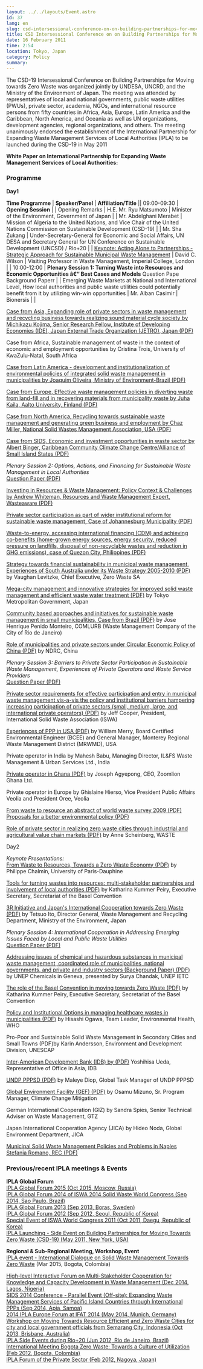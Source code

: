 ```yaml
---
layout: ../../layouts/Event.astro
id: 37
lang: en
slug: csd-intersessional-conference-on-on-building-partnerships-for-moving-towards-zero-waste-b542
title: CSD Intersessional Conference on on Building Partnerships for Moving towards Zero Waste
date: 16 February 2011
time: 2:54
location: Tokyo, Japan
category: Policy
summary: 
---
```

The CSD-19 Intersessional Conference on Building Partnerships for Moving towards Zero Waste was organized jointly by UNDESA, UNCRD, and the Ministry of the Environment of Japan. The meeting was attended by representatives of local and national governments, public waste utilities (PWUs), private sector, academia, NGOs, and international resource persons from fifty countries in Africa, Asia, Europe, Latin America and the Caribbean, North America, and Oceania as well as UN organizations, development agencies, regional organizations, and others. The meeting unanimously endorsed the establishment of the International Partnership for Expanding Waste Management Services of Local Authorities (IPLA) to be launched during the CSD-19 in May 2011  
   
 **White Paper on International Partnership for Expanding Waste Management Services of Local Authorities:**    
   
### Programme

   
**Day1**   


 **Time** **Programme** | **Speaker/Panel** | **Affiliation/Title** || 09:00-09:30 | **Opening Session** |
| Opening Remarks | H.E. Mr. Ryu Matsumoto | Minister of the Environment, Government of Japan |
| Mr. Abdelghani Merabet | Mission of Algeria to the United Nations, and Vice Chair of the United Nations Commission on Sustainable Development (CSD-19) |
| Mr. Sha Zukang | Under-Secretary-General for Economic and Social Affairs, UN DESA and Secretary General for UN Conference on Sustainable Development (UNCSD) / Rio+20 |
| [Keynote: Acting Alone to Partnerships - Strategic Approach for Sustainable Municipal Waste Management](content/documents/591IPLA-CSD19intersessional_Keynote_Wilson.pdf) | David C. Wilson | Visiting Professor in Waste Management, Imperial College, London |
| 10:00-12:00 | **Plenary Session 1: Turning Waste into Resources and Economic Opportunities â€“ Best Cases and Models** Question PapeBackground Paperr |
| Emerging Waste Markets at National and International Level, How local authorities and public waste utilities could potentially benefit from it by utilizing win-win opportunities | Mr. Alban Casimir | Bionersis |
 |
   
   
 [Case from Asia, Expanding role of private sectors in waste management and recycling business towards realizing sound material cycle society by Michikazu Kojima, Senior Research Fellow, Institute of Developing Economies (IDE), Japan External Trade Organization (JETRO), Japan (PDF)](content/documents/PS1-b%20Kojima_rev.pdf)    
   
Case from Africa, Sustainable management of waste in the context of economic and employment opportunities by Cristina Trois, University of KwaZulu-Natal, South Africa   
   
 [Case from Latin America - development and institutionalization of environmental policies of integrated solid waste management in municipalities by Joaquim Oliveira, Ministry of Environment-Brazil (PDF)](content/documents/PS1-d%20MOE%20of%20Brazil.pdf)    
   
 [Case from Europe, Effective waste management policies in diverting waste from land-fill and in recovering materials from municipality waste by Juha Kaila, Aalto University, Finland (PDF)](content/documents/PS1-e%20Kaila.pdf)    
   
 [Case from North America, Recycling towards sustainable waste management and generating green business and employment by Chaz Miller, National Solid Wastes Management Association, USA (PDF)](content/documents/PS1-f%20Miller.pdf)    
   
 [Case from SIDS, Economic and investment opportunities in waste sector by Albert Binger, Caribbean Community Climate Change Centre/Alliance of Small Island States (PDF)](content/documents/PS1-g_SIDS_Al%20Binger.pdf)    
   
*Plenary Session 2: Options, Actions, and Financing for Sustainable Waste Management in Local Authorities*    
 [Question Paper (PDF)](content/documents/PS2_Questions.pdf)    
   
 [Investing in Resources & Waste Management: Policy Context & Challenges by Andrew Whiteman, Resources and Waste Management Expert, Wasteaware (PDF)](content/documents/PS2-a%20Whiteman.pdf)    
   
 [Private sector participation as part of wider institutional reform for sustainable waste management, Case of Johannesburg Municipality (PDF)](content/documents/PS2-b%20Johannesburg.pdf)    
   
 [Waste-to-energy, accessing international financing (CDM) and achieving co-benefits (home-grown energy sources, energy security, reduced pressure on landfills, disposal of non-recyclable wastes and reduction in GHG emissions), case of Quezon City, Philippines (PDF)](content/documents/PS2-c%20Quezon%20city.pdf)    
   
 [Strategy towards financial sustainability in municipal waste management, Experiences of South Australia under its Waste Strategy 2005-2010 (PDF)](content/documents/PS2-d%20Levitzke.pdf)  by Vaughan Levitzke, Chief Executive, Zero Waste SA   
   
 [Mega-city management and innovative strategies for improved solid waste management and efficient waste water treatment (PDF)](content/documents/PS2-e%20TOKYO.pdf)  by Tokyo Metropolitan Government, Japan  
   
 [Community based approaches and initiatives for sustainable waste management in small municipalities, Case from Brazil (PDF)](content/documents/PS2-f%20Penido.pdf)  by Jose Henrique Penido Monteiro, COMLURB (Waste Management Company of the City of Rio de Janeiro)  
   
 [Role of municipalities and private sectors under Circular Economic Policy of China (PDF)](content/documents/PS2-g%20NDRC%20China-rev.pdf)  by NDRC, China  
   
 *Plenary Session 3: Barriers to Private Sector Participation in Sustainable Waste Management, Experiences of Private Operators and Waste Service Providers*    
 [Question Paper (PDF)](content/documents/PS3_Questions.pdf)    
   
 [Private sector requirements for effective participation and entry in municipal waste management vis-a-vis the policy and institutional barriers hampering increasing participation of private sectors (small, medium, large, and international private operators) (PDF)](content/documents/PS3-a%20Cooper.pdf)  by Jeff Cooper, President, International Solid Waste Association (ISWA)  
   
 [Experiences of PPP in USA (PDF)](content/documents/PS3-b%20Merry.pdf)  by William Merry, Board Certified Environmental Engineer (BCEE) and General Manager, Monterey Regional Waste Management District (MRWMD), USA  
   
Private operator in India by Mahesh Babu, Managing Director, IL&FS Waste Management & Urban Services Ltd., India   
   
 [Private operator in Ghana (PDF)](content/documents/PS3-d_AGYPONG.pdf)  by Joseph Agyepong, CEO, Zoomlion Ghana Ltd.   
   
Private operator in Europe by Ghislaine Hierso, Vice President Public Affairs Veolia and President Oree, Veolia   
 [From waste to resource an abstract of world waste survey 2009 (PDF)](content/documents/PS3-e-Hierso.pdf)    
 [Proposals for a better environmental policy (PDF)](content/documents/PS3-e-Hierso%20non%20print.pdf)    
   
 [Role of private sector in realizing zero waste cities through industrial and agricultural value chain markets (PDF)](content/documents/PS3-f_Scheinberg.pdf)  by Anne Scheinberg, WASTE  
   
Day2  
*Keynote Presentations:*   
 [From Waste to Resources, Towards a Zero Waste Economy (PDF)](content/documents/Day2-1_Keynote_Chalmin.pdf)  by Philippe Chalmin, University of Paris-Dauphine  
   
 [Tools for turning wastes into resources: multi-stakeholder partnerships and involvement of local authorities (PDF)](content/documents/Day2-2_Keynote_Peiry.pdf)  by Katharina Kummer Peiry, Executive Secretary, Secretariat of the Basel Convention   
   
 [3R Initiative and Japan's International Cooperation towards Zero Waste (PDF)](content/documents/Day2-3_Keynote_MOEJ.pdf)  by Tetsuo Ito, Director General, Waste Management and Recycling Department, Ministry of the Environment, Japan  
   
*Plenary Session 4: International Cooperation in Addressing Emerging Issues Faced by Local and Public Waste Utilities*    
 [Question Paper (PDF)](content/documents/PS4_Questions.pdf)    
   
 [Addressing issues of chemical and hazardous substances in municipal waste management, coordinated role of municipalities, national governments, and private and industry sectors (Background Paper) (PDF)](content/documents/P4-a_UNEP_Surya.pdf)  by UNEP Chemicals in Geneva, presented by Surya Chandak, UNEP IETC  
   
 [The role of the Basel Convention in moving towards Zero Waste (PDF)](content/document.ZZZpdf)  by Katharina Kummer Peiry, Executive Secretary, Secretariat of the Basel Convention  
   
 [Policy and Institutional Options in managing healthcare wastes in municipalities (PDF)](content/documents/P4-c%20WHO_Ogawa.pdf)  by Hisashi Ogawa, Team Leader, Environmental Health, WHO  
   
Pro-Poor and Sustainable Solid Waste Management in Secondary Cities and Small Towns (PDF)by Karin Andersson, Environment and Development Division, UNESCAP  
   
 [Inter-American Development Bank (IDB) by (PDF)](content/documents/P4-e%20IDB_UEDA.pdf)  Yoshihisa Ueda, Representative of Office in Asia, IDB   
   
 [UNDP PPPSD (PDF)](content/documents/P4-e%20UNDP_Diop.pdf)  by Maleye Diop, Global Task Manager of UNDP PPPSD  
   
 [Global Environment Facility (GEF) (PDF)](content/documents/P4-e%20GEF.pdf)  by Osamu Mizuno, Sr. Program Manager, Climate Change Mitigation   
   
German International Cooperation (GIZ) by Sandra Spies, Senior Technical Adviser on Waste Management, GTZ  
   
Japan International Cooperation Agency (JICA) by Hideo Noda, Global Environment Department, JICA   
   
 [Municipal Solid Waste Management Policies and Problems in Naples Stefania Romano, REC (PDF)](content/documents/REC%20Romano%20final.pdf)    
   
### Previous/recent IPLA meetings & Events

   
**IPLA Global Forum**   
[IPLA Global Forum 2015 (Oct 2015, Moscow, Russia)](./index.php?page=view&nr=908&type=13&menu=198)   
[IPLA Global Forum 2014 of ISWA 2014 Solid Waste World Congress (Sep 2014, Sao Paulo, Brazil)](./index.php?page=view&type=13&nr=853&menu=314)   
[IPLA Global Forum 2013 (Sep 2013, Boras, Sweden)](./index.php?page=view&type=13&nr=91&menu=314)   
[IPLA Global Forum 2012 (Sep 2012, Seoul, Republic of Korea)](./index.php?page=view&type=13&nr=27&menu=314)   
[Special Event of ISWA World Congress 2011 (Oct 2011, Daegu, Republic of Korea)](./index.php?page=view&type=13&nr=34&menu=314)   
[IPLA Launching - Side Event on Building Partnerships for Moving Towards Zero Waste (CSD-19) (May 2011, New York, USA)](./index.php?page=view&type=13&nr=36&menu=314)   
   
**Regional & Sub-Regional Meeting, Workshop, Event**   
[IPLA event - International Dialogue on Solid Waste Management Towards Zero Waste](./index.php?page=view&type=13&nr=909&menu=314) (Mar 2015, Bogota, Colombia)  
[High-level Interactive Forum on Multi-Stakeholder Cooperation for Knowledge and Capacity Development in Waste Management (Dec 2014, Lagos, Nigeria)](./index.php?page=view&type=13&nr=872&menu=314)   
[SIDS 2014 Conference - Parallel Event (Off-site): Expanding Waste Management Services of Pacific Island Countries through International PPPs (Sep 2014, Apia, Samoa)](./index.php?page=view&type=13&nr=848&menu=314)   
[2014 IPLA Europe Forum at IFAT 2014 (May 2014, Munich, Germany)](./index.php?page=view&type=13&nr=842&menu=314)   
[Workshop on Moving Towards Resource Efficient and Zero Waste Cities for city and local government officials from Semarang City, Indonesia (Oct 2013, Brisbane, Australia)](./index.php?page=view&type=13&nr=93&menu=314)   
[IPLA Side Events during Rio+20 (Jun 2012, Rio de Janeiro, Brazil)](./index.php?page=view&type=13&nr=29&menu=314)   
[International Meeting Bogota Zero Waste: Towards a Culture of Utilization (Feb 2012, Bogota, Colombia)](./index.php?page=view&type=13&nr=32&menu=314)   
[IPLA Forum of the Private Sector (Feb 2012, Nagoya, Japan)](http://www.uncrd.or.jp/index.php?page=view&type=13&nr=33&menu=314)
